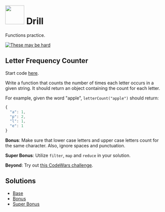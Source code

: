 # <img src="https://cloud.githubusercontent.com/assets/7833470/10423298/ea833a68-7079-11e5-84f8-0a925ab96893.png" width="60">  Drill

Functions practice.

<a href="https://cloud.githubusercontent.com/assets/1329385/10774272/66b03ef2-7cbd-11e5-8966-a045ef653a22.gif" target="_blank"><img src="https://cloud.githubusercontent.com/assets/1329385/10774272/66b03ef2-7cbd-11e5-8966-a045ef653a22.gif" alt="These may be hard"></a>

## Letter Frequency Counter

Start code <a href="https://github.com/sf-wdi-24/letterCount/" target="_blank">here</a>.

Write a function that counts the number of times each letter occurs in a given string. It should return an object containing the count for each letter.

For example, given the word "apple", `letterCount("apple")` should return:

```javascript
{
  "a": 1,
  "p": 2,
  "l": 1,
  "e": 1
}
```

**Bonus**: Make sure that lower case letters and upper case letters count for the same character. Also, ignore spaces and punctuation.

**Super Bonus**: Utilize `filter`, `map` and `reduce` in your solution.

**Beyond**: Try out <a href="http://www.codewars.com/kata/character-frequency-1/javascript" target="_blank">this CodeWars challenge</a>.

## Solutions

* [Base](https://github.com/sf-wdi-24/letterCount/compare/master...sf-wdi-24:solution)
* [Bonus](https://github.com/sf-wdi-24/letterCount/compare/master...sf-wdi-24:solution-bonus)
* [Super Bonus](https://github.com/sf-wdi-24/letterCount/compare/master...sf-wdi-24:solution-super-bonus)
